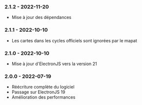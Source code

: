 ### 2.1.2 - 2022-11-20

- Mise à jour des dépendances

### 2.1.1 - 2022-10-10

- Les cartes dans les cycles officiels sont ignorées par le mapat

### 2.1.0 - 2022-10-10

- Mise à jour d'ElectronJS vers la version 21

### 2.0.0 - 2022-07-19

- Réécriture complète du logiciel
- Passage sur ElectronJS 19
- Amélioration des performances
